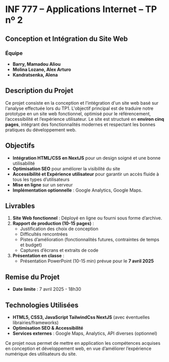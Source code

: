 # INF 777 – Applications Internet – TP nº 2

## Conception et Intégration du Site Web

### Équipe
- **Barry, Mamadou Aliou**  
- **Molina Lozano, Alex Arturo**  
- **Kandratsenka, Alena**  

## Description du Projet
Ce projet consiste en la conception et l'intégration d'un site web basé sur l'analyse effectuée lors du TP1. L'objectif principal est de traduire notre prototype en un site web fonctionnel, optimisé pour le référencement, l’accessibilité et l’expérience utilisateur. Le site est structuré en **environ cinq pages**, intégrant des fonctionnalités modernes et respectant les bonnes pratiques du développement web.

## Objectifs
- **Intégration HTML/CSS en NextJS** pour un design soigné et une bonne utilisabilité
- **Optimisation SEO** pour améliorer la visibilité du site
- **Accessibilité et Expérience utilisateur** pour garantir un accès fluide à tous les types d’utilisateurs
- **Mise en ligne** sur un serveur
- **Implémentation optionnelle** : Google Analytics, Google Maps.

## Livrables
1. **Site Web fonctionnel** : Déployé en ligne ou fourni sous forme d’archive.
2. **Rapport de production (10-15 pages)** : 
   - Justification des choix de conception
   - Difficultés rencontrées
   - Pistes d’amélioration (fonctionnalités futures, contraintes de temps et budget)
   - Captures d’écrans et extraits de code
3. **Présentation en classe** :
   - Présentation PowerPoint (10-15 min) prévue pour le **7 avril 2025**

## Remise du Projet
- **Date limite** : 7 avril 2025 - 18h30

## Technologies Utilisées
- **HTML5, CSS3, JavaScript TailwindCss NextJS** (avec éventuelles librairies/frameworks)
- **Optimisation SEO & Accessibilité**
- **Services externes** : Google Maps, Analytics, API diverses (optionnel)

Ce projet nous permet de mettre en application les compétences acquises en conception et développement web, en vue d’améliorer l’expérience numérique des utilisateurs du site.